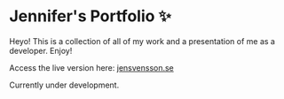 # Jennifer's Portfolio ✨

Heyo! This is a collection of all of my work and a presentation of me as a developer. Enjoy!

Access the live version here: [jensvensson.se](https://www.jensvensson.se/)

Currently under development.